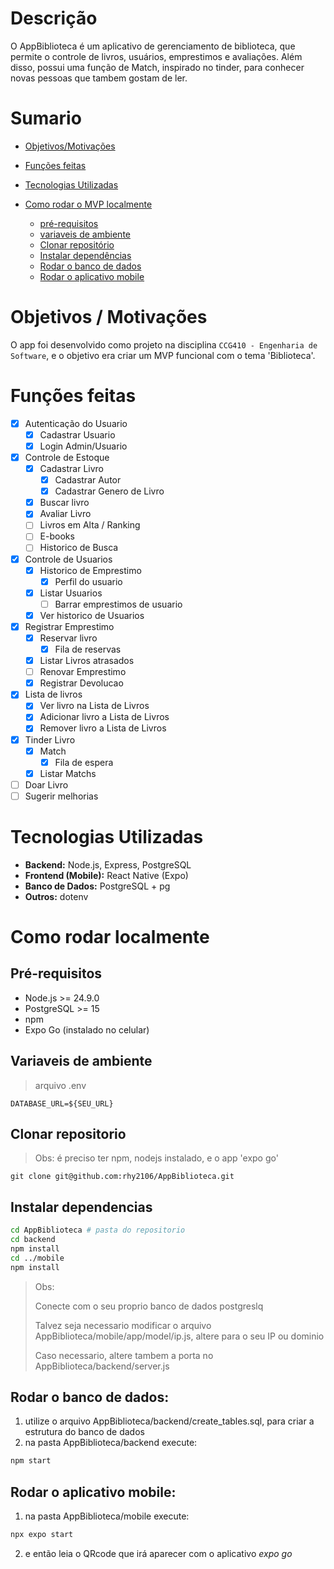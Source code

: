 # Descrição
O AppBiblioteca é um aplicativo de gerenciamento de biblioteca, que permite o controle de livros, usuários, emprestimos e avaliações. Além disso, possui uma função de Match, inspirado no tinder, para conhecer novas pessoas que tambem gostam de ler.

# Sumario
- [Objetivos/Motivações](#objetivos-motivações)
- [Funções feitas](#funções-feitas)

- [Tecnologias Utilizadas](tecnologias-utilizadas)
- [Como rodar o MVP localmente](#como-rodar-localmente)
  - [pré-requisitos](#pré-requisitos)
  - [variaveis de ambiente](#variaveis-de-ambiente)
  - [Clonar repositório](#clonar-repositorio)
  - [Instalar dependências](#instalar-dependencias)
  - [Rodar o banco de dados](#rodar-o-banco-de-dados)
  - [Rodar o aplicativo mobile](#rodar-o-aplicativo-mobile)

# Objetivos / Motivações
O app foi desenvolvido como projeto na disciplina `CCG410 - Engenharia de Software`, e o objetivo era criar um MVP funcional com o tema 'Biblioteca'.

# Funções feitas
- [X] Autenticação do Usuario
  - [X] Cadastrar Usuario
  - [X] Login Admin/Usuario

- [X] Controle de Estoque
  - [X] Cadastrar Livro
    - [X] Cadastrar Autor
    - [X] Cadastrar Genero de Livro
  - [X] Buscar livro
  - [X] Avaliar Livro
  - [ ] Livros em Alta / Ranking
  - [ ] E-books
  - [ ] Historico de Busca

- [X] Controle de Usuarios
  - [X] Historico de Emprestimo
    - [X] Perfil do usuario
  - [X] Listar Usuarios
    - [ ] Barrar emprestimos de usuario
  - [X] Ver historico de Usuarios

- [X] Registrar Emprestimo
  - [X] Reservar livro
    - [X] Fila de reservas
  - [X] Listar Livros atrasados
  - [ ] Renovar Emprestimo
  - [X] Registrar Devolucao

- [X] Lista de livros
  - [X] Ver livro na Lista de Livros
  - [X] Adicionar livro a Lista de Livros
  - [X] Remover livro a Lista de Livros

- [X] Tinder Livro
  - [X] Match
    - [X] Fila de espera
  - [X] Listar Matchs

- [ ] Doar Livro
- [ ] Sugerir melhorias

# Tecnologias Utilizadas
- **Backend:** Node.js, Express, PostgreSQL
- **Frontend (Mobile):** React Native (Expo)
- **Banco de Dados:** PostgreSQL + pg
- **Outros:** dotenv

# Como rodar localmente

## Pré-requisitos
- Node.js >= 24.9.0
- PostgreSQL >= 15
- npm
- Expo Go (instalado no celular)

## Variaveis de ambiente
> arquivo .env
```
DATABASE_URL=${SEU_URL}
```
## Clonar repositorio
> Obs: é preciso ter npm, nodejs instalado, e o app 'expo go'
```
git clone git@github.com:rhy2106/AppBiblioteca.git
```
## Instalar dependencias
```bash
cd AppBiblioteca # pasta do repositorio
cd backend 
npm install
cd ../mobile
npm install
```
> Obs: 
>
> Conecte com o seu proprio banco de dados postgreslq
>
> Talvez seja necessario modificar o arquivo AppBiblioteca/mobile/app/model/ip.js, altere para o seu IP ou dominio
> 
> Caso necessario, altere tambem a porta no AppBiblioteca/backend/server.js

## Rodar o banco de dados:
1. utilize o arquivo AppBiblioteca/backend/create_tables.sql, para criar a estrutura do banco de dados
2. na pasta AppBiblioteca/backend execute:
```bash
npm start
```

## Rodar o aplicativo mobile:
1. na pasta AppBiblioteca/mobile execute:
```bash
npx expo start
```
2. e então leia o QRcode que irá aparecer com o aplicativo *expo go*
